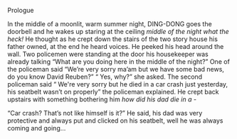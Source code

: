Prologue

In the middle of a moonlit, warm summer night, DING-DONG goes the doorbell and he wakes up staring at the ceiling *middle of the night what the heck\!* He thought as he crept down the stairs of the two story house his father owned, at the end he heard voices. He peeked his head around the wall. Two policemen were standing at the door his housekeeper was already talking “What are you doing here in the middle of the night?” One of the policeman said “We’re very sorry ma’am but we have some bad news, do you know David Reuben?” “ Yes, why?” she asked. The second policeman said “ We're very sorry but he died in a car crash just yesterday, his seatbelt wasn’t on properly” the policeman explained. He crept back upstairs with something bothering him *how did his dad die in a \-*  

“Car crash? That’s not like himself is it?” He said, his dad was very protective and always put and clicked on his seatbelt, well he was always coming and going…  
